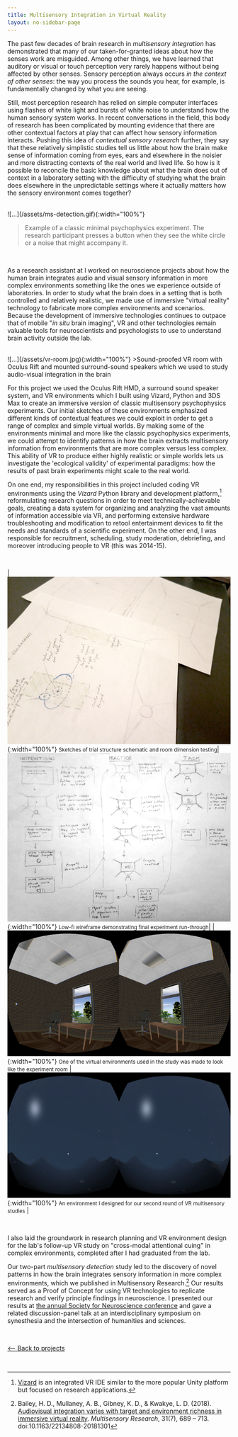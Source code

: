 ```yaml
---
title: Multisensory Integration in Virtual Reality
layout: no-sidebar-page
---
```

The past few decades of brain research in _multisensory integration_ has demonstrated that many of our taken-for-granted ideas about how the senses work are misguided. Among other things, we have learned that auditory or visual or touch perception very rarely happens without being affected by other senses. Sensory perception always occurs _in the context of other senses_: the way you process the sounds you hear, for example, is fundamentally changed by what you are seeing. 

Still, most perception research has relied on simple computer interfaces using flashes of white light and bursts of white noise to understand how the human sensory system works. In recent conversations in the field, this body of research has been complicated by mounting evidence that there are other contextual factors at play that can affect how sensory information interacts. Pushing this idea of _contextual sensory research_ further, they say that these relatively simplistic studies tell us little about how the brain make sense of information coming from eyes, ears and elsewhere in the noisier and more distracting contexts of the real world and lived life. So how is it possible to reconcile the basic knowledge about what the brain does out of context in a laboratory setting with the difficulty of studying what the brain does elsewhere in the unpredictable settings where it actually matters how the sensory environment comes together?

<br>
![...](/assets/ms-detection.gif){:width="100%"}

>Example of a classic minimal psychophysics experiment. The research participant presses a button when they see the white circle or a noise that might accompany it.

<br>

As a research assistant at I worked on neuroscience projects about how the human brain integrates audio and visual sensory information in more complex environments something like the ones we experience outside of laboratories. In order to study what the brain does in a setting that is both controlled and relatively realistic, we made use of immersive "virtual reality" technology to fabricate more complex environments and scenarios. Because the development of immersive technologies continues to outpace that of mobile "_in situ_ brain imaging", VR and other technologies remain valuable tools for neuroscientists and psychologists to use to understand brain activity outside the lab.


<br>
![...](/assets/vr-room.jpg){:width="100%"}
>Sound-proofed VR room with Oculus Rift and mounted surround-sound speakers which we used to study audio-visual integration in the brain

<br>

For this project we used the Oculus Rift HMD, a surround sound speaker system, and VR environments which I built using Vizard, Python and 3DS Max to create an immersive version of classic multisensory psychophysics experiments. Our initial sketches of these environments emphasized different kinds of contextual features we could exploit in order to get a range of complex and simple virtual worlds. By making some of the environments minimal and more like the classic psychophysics experiments, we could attempt to identify patterns in how the brain extracts multisensory information from environments that are more complex versus less complex. This ability of VR to produce either highly realistic or simple worlds lets us investigate the 'ecological validity' of experimental paradigms: how the results of past brain experiments might scale to the real world. 

On one end, my responsibilities in this project included coding VR environments using the _Vizard_ Python library and development platform,[^1] reformulating research questions in order to meet technically-achievable goals, creating a data system for organizing and analyzing the vast amounts of information accessible via VR, and performing extensive hardware troubleshooting and modification to retool entertainment devices to fit the needs and standards of a scientific experiment. On the other end, I was responsible for recruitment, scheduling, study moderation, debriefing, and moreover introducing people to VR (this was 2014-15).

<br>

| [![...](/assets/task-sketches.jpg)](/assets/task-sketches.jpg){:width="100%"} <small>Sketches of trial structure schematic and room dimension testing</small>| [![...](/assets/task-flow.jpg)](/assets/task-flow.jpg){:width="100%"} <small>Low-fi wireframe demonstrating final experiment run-through</small>|
|[![...](/assets/vr-exp.png)](/assets/vr-exp.png){:width="100%"} <small>One of the virtual environments used in the study was made to look like the experiment room</small> | [![...](/assets/vr-exp-2.png)](/assets/vr-exp-2.png){:width="100%"} <small>An environment I designed for our second round of VR multisensory studies</small> |

<br>

I also laid the groundwork in research planning and VR environment design for the lab's follow-up VR study on "cross-modal attentional cuing" in complex environments, completed after I had graduated from the lab.

Our two-part _multisensory detection_ study led to the discovery of novel patterns in how the brain integrates sensory information in more complex environments, which we published in Multisensory Research.[^2] Our results served as a Proof of Concept for using VR technologies to replicate research and verify principle findings in neuroscience. I presented our results at [the annual Society for Neuroscience conference](http://www.abstractsonline.com/Plan/ViewAbstract.aspx?mID=3744&sKey=8ffdb9bb-e46a-4d5d-8eba-d2ab4dd08884&cKey=b23bba56-576a-48aa-a886-c95fb61bb543&mKey=d0ff4555-8574-4fbb-b9d4-04eec8ba0c84) and gave a related discussion-panel talk at an interdisciplinary symposium on synesthesia and the intersection of humanities and sciences.

<br>

[<-- Back to projects](../)

<br>

[^1]: [Vizard](https://www.worldviz.com/vizard-virtual-reality-software) is an integrated VR IDE similar to the more popular Unity platform but focused on research applications. 

[^2]: Bailey, H. D., Mullaney, A. B., Gibney, K. D., & Kwakye, L. D. (2018). [Audiovisual integration varies with target and environment richness in immersive virtual reality](http://booksandjournals.brillonline.com/content/journals/10.1163/22134808-20181301). *Multisensory Research*, 31(7), 689 – 713. doi:10.1163/22134808-20181301
